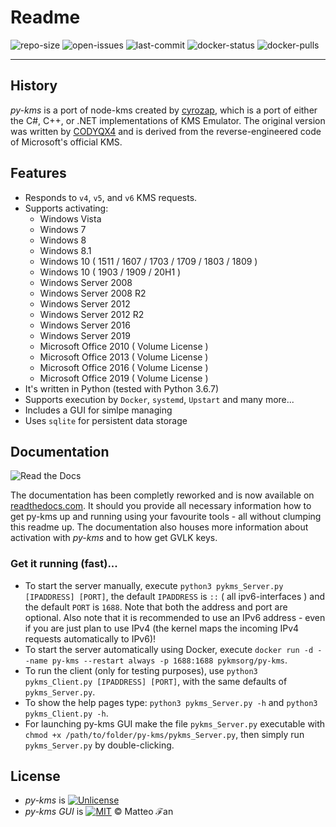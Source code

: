 # Readme
![repo-size](https://img.shields.io/github/repo-size/SystemRage/py-kms)
![open-issues](https://img.shields.io/github/issues/SystemRage/py-kms)
![last-commit](https://img.shields.io/github/last-commit/SystemRage/py-kms/master)
![docker-status](https://img.shields.io/docker/cloud/build/pykmsorg/py-kms)
![docker-pulls](https://img.shields.io/docker/pulls/pykmsorg/py-kms)
***

## History
_py-kms_ is a port of node-kms created by [cyrozap](http://forums.mydigitallife.info/members/183074-markedsword), which is a port of either the C#, C++, or .NET implementations of KMS Emulator. The original version was written by [CODYQX4](http://forums.mydigitallife.info/members/89933-CODYQX4) and is derived from the reverse-engineered code of Microsoft's official KMS.

## Features
- Responds to `v4`, `v5`, and `v6` KMS requests.
- Supports activating:
	- Windows Vista 
	- Windows 7 
	- Windows 8
	- Windows 8.1
	- Windows 10 ( 1511 / 1607 / 1703 / 1709 / 1803 / 1809 )
    - Windows 10 ( 1903 / 1909 / 20H1 )
	- Windows Server 2008
	- Windows Server 2008 R2
	- Windows Server 2012
	- Windows Server 2012 R2
	- Windows Server 2016
	- Windows Server 2019
	- Microsoft Office 2010 ( Volume License )
	- Microsoft Office 2013 ( Volume License )
	- Microsoft Office 2016 ( Volume License )
	- Microsoft Office 2019 ( Volume License )
- It's written in Python (tested with Python 3.6.7)
- Supports execution by `Docker`, `systemd`, `Upstart` and many more...
- Includes a GUI for simlpe managing
- Uses `sqlite` for persistent data storage

## Documentation
![Read the Docs](https://img.shields.io/readthedocs/py-kms-demo)

The documentation has been completly reworked and is now available on [readthedocs.com](https://py-kms-demo.readthedocs.io/en/readthedocs/Usage.html#start-parameters). It should you provide all necessary information how to get py-kms up
and running using your favourite tools - all without clumping this readme up. The documentation also houses more information about activation with _py-kms_ and to how get GVLK keys.
       
### Get it running (fast)...
- To start the server manually, execute `python3 pykms_Server.py [IPADDRESS] [PORT]`, the default `IPADDRESS` is `::` ( all ipv6-interfaces ) and the default `PORT` is `1688`. Note that both the address and port are optional.
    Also note that it is recommended to use an IPv6 address - even if you are just plan to use IPv4 (the kernel maps the incoming IPv4 requests automatically to IPv6)!
- To start the server automatically using Docker, execute `docker run -d --name py-kms --restart always -p 1688:1688 pykmsorg/py-kms`.
- To run the client (only for testing purposes), use `python3 pykms_Client.py [IPADDRESS] [PORT]`, with the same defaults of `pykms_Server.py`.
- To show the help pages type: `python3 pykms_Server.py -h` and `python3 pykms_Client.py -h`.
- For launching py-kms GUI make the file `pykms_Server.py` executable with `chmod +x /path/to/folder/py-kms/pykms_Server.py`, then simply run `pykms_Server.py` by double-clicking.

## License
   - _py-kms_ is [![Unlicense](https://img.shields.io/badge/license-unlicense-lightgray.svg)](https://github.com/SystemRage/py-kms/blob/master/LICENSE)
   - _py-kms GUI_ is [![MIT](https://img.shields.io/badge/License-MIT-yellow.svg)](https://github.com/SystemRage/py-kms/blob/master/LICENSE.gui.md) © Matteo ℱan
